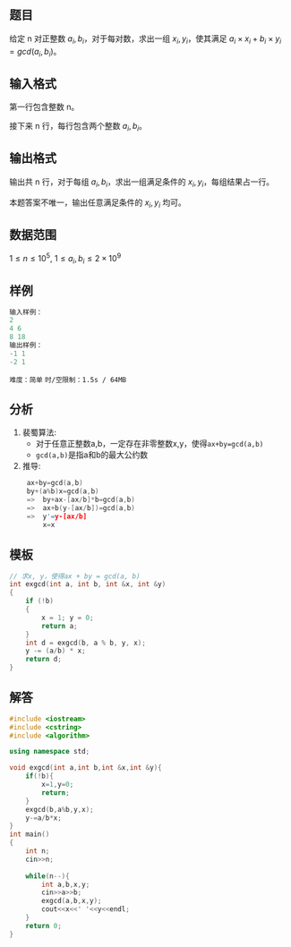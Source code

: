 ## 题目
给定 n 对正整数 $a_i,b_i$，对于每对数，求出一组 $x_i,y_i$，使其满足 $a_i×x_i+b_i×y_i=gcd(a_i,b_i)$。

## 输入格式
第一行包含整数 n。

接下来 n 行，每行包含两个整数 $a_i,b_i$。

## 输出格式
输出共 n 行，对于每组 $a_i,b_i$，求出一组满足条件的 $x_i,y_i$，每组结果占一行。

本题答案不唯一，输出任意满足条件的 $x_i,y_i$ 均可。

## 数据范围
$1≤n≤10^5$,
$1≤a_i,b_i≤2×10^9$

## 样例
```c++
输入样例：
2
4 6
8 18
输出样例：
-1 1
-2 1
```
`难度：简单`
`时/空限制：1.5s / 64MB`

## 分析
1. 裴蜀算法:
   - 对于任意正整数a,b，一定存在非零整数x,y，使得`ax+by=gcd(a,b)`
   - `gcd(a,b)`是指a和b的最大公约数
2. 推导:
   ```c++
    ax+by=gcd(a,b)
    by+(a%b)x=gcd(a,b)
    =>  by+ax-[ax/b]*b=gcd(a,b)
    =>  ax+b(y-[ax/b])=gcd(a,b)
    =>  y'=y-[ax/b]
        x=x
   ```

## 模板
```c++
// 求x, y，使得ax + by = gcd(a, b)
int exgcd(int a, int b, int &x, int &y)
{
    if (!b)
    {
        x = 1; y = 0;
        return a;
    }
    int d = exgcd(b, a % b, y, x);
    y -= (a/b) * x;
    return d;
}
```
## 解答
```c++
#include <iostream>
#include <cstring>
#include <algorithm>

using namespace std;

void exgcd(int a,int b,int &x,int &y){
    if(!b){
        x=1,y=0;
        return;
    }
    exgcd(b,a%b,y,x);
    y-=a/b*x;
}
int main()
{
    int n;
    cin>>n;
    
    while(n--){
        int a,b,x,y;
        cin>>a>>b;
        exgcd(a,b,x,y);
        cout<<x<<' '<<y<<endl;
    }
    return 0;
}
```
